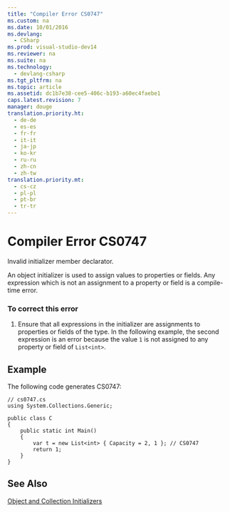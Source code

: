 ```yaml
---
title: "Compiler Error CS0747"
ms.custom: na
ms.date: 10/01/2016
ms.devlang: 
  - CSharp
ms.prod: visual-studio-dev14
ms.reviewer: na
ms.suite: na
ms.technology: 
  - devlang-csharp
ms.tgt_pltfrm: na
ms.topic: article
ms.assetid: dc1b7e38-cee5-406c-b193-a60ec4faebe1
caps.latest.revision: 7
manager: douge
translation.priority.ht: 
  - de-de
  - es-es
  - fr-fr
  - it-it
  - ja-jp
  - ko-kr
  - ru-ru
  - zh-cn
  - zh-tw
translation.priority.mt: 
  - cs-cz
  - pl-pl
  - pt-br
  - tr-tr
---
```

# Compiler Error CS0747
Invalid initializer member declarator.  
  
 An object initializer is used to assign values to properties or fields. Any expression which is not an assignment to a property or field is a compile-time error.  
  
### To correct this error  
  
1.  Ensure that all expressions in the initializer are assignments to properties or fields of the type. In the following example, the second expression is an error because the value `1` is not assigned to any property or field of `List<int>`.  
  
## Example  
 The following code generates CS0747:  
  
```  
// cs0747.cs  
using System.Collections.Generic;  
  
public class C  
{  
    public static int Main()  
    {  
        var t = new List<int> { Capacity = 2, 1 }; // CS0747  
        return 1;  
    }  
}  
```  
  
## See Also  
 [Object and Collection Initializers](../Topic/Object%20and%20Collection%20Initializers%20\(C%23%20Programming%20Guide\).md)